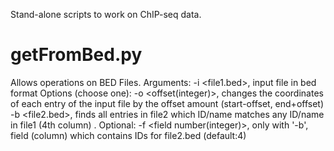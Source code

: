 Stand-alone scripts to work on ChIP-seq data.

# getFromBed.py
 Allows operations on BED Files.
 Arguments:
-i <file1.bed>, input file in bed format
 Options (choose one):
-o <offset(integer)>, changes the coordinates of each entry of the input file by the offset amount (start-offset, end+offset)
-b <file2.bed>, finds all entries in file2 which ID/name matches any ID/name in file1 (4th column) .
 Optional:
-f <field number(integer)>, only with '-b', field (column) which contains IDs for file2.bed (default:4)







